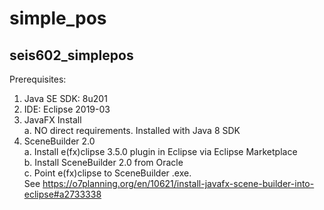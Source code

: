 # simple_pos
<h2>seis602_simplepos</h2>

Prerequisites:
1. Java SE SDK: 8u201
2. IDE: Eclipse 2019-03
3. JavaFX Install  
 a. NO direct requirements. Installed with Java 8 SDK
4. SceneBuilder 2.0  
 a. Install e(fx)clipse 3.5.0 plugin in Eclipse via Eclipse Marketplace  
 b. Install SceneBuilder 2.0 from Oracle  
 c. Point e(fx)clipse to SceneBuilder .exe.  
 See https://o7planning.org/en/10621/install-javafx-scene-builder-into-eclipse#a2733338
  
